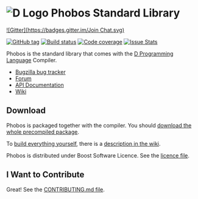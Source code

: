 ![D Logo](http://dlang.org/images/dlogo.png) Phobos Standard Library
===================================================================
[![Gitter](https://badges.gitter.im/Join Chat.svg)](https://gitter.im/D-Programming-Language/phobos?utm_source=badge&utm_medium=badge&utm_campaign=pr-badge)

[![GitHub tag](https://img.shields.io/github/tag/dlang/phobos.svg?maxAge=86400)](#)
[![Build status](https://img.shields.io/circleci/project/dlang/phobos/master.svg?maxAge=86400)](https://circleci.com/gh/dlang/phobos)
[![Code coverage](https://img.shields.io/codecov/c/github/dlang/phobos.svg?maxAge=86400)](https://codecov.io/gh/dlang/phobos)
[![Issue Stats](https://img.shields.io/issuestats/p/github/dlang/phobos.svg?maxAge=2592000)](http://www.issuestats.com/github/dlang/phobos)

Phobos is the standard library that comes with the
[D Programming Language](http://dlang.org) Compiler.


* [Bugzilla bug tracker](http://d.puremagic.com/issues/)
* [Forum](http://forum.dlang.org/)
* [API Documentation](http://dlang.org/phobos/)
* [Wiki](http://wiki.dlang.org/)

Download
--------

Phobos is packaged together with the compiler.
You should
[download the whole precompiled package](http://dlang.org/download.html).

To [build everything yourself](http://wiki.dlang.org/Building_DMD),
there is a [description in the wiki](http://wiki.dlang.org/Building_DMD).

Phobos is distributed under Boost Software Licence.
See the [licence file](LICENSE_1_0.txt).

I Want to Contribute
--------------------

Great!
See the [CONTRIBUTING.md file](CONTRIBUTING.md).
